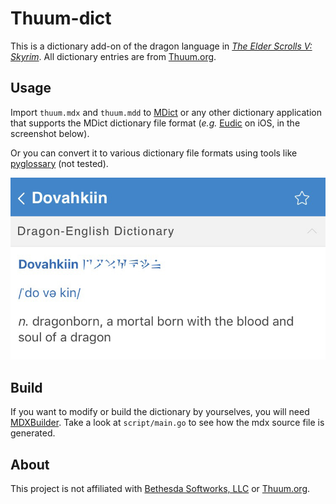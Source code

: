 # Thuum-dict

This is a dictionary add-on of the dragon language in [*The Elder Scrolls V: Skyrim*](https://elderscrolls.bethesda.net/skyrim/). All dictionary entries are from [Thuum.org](https://www.thuum.org/).

## Usage

Import `thuum.mdx` and `thuum.mdd` to [MDict](https://www.mdict.cn/wp/?lang=en) or any other dictionary application that supports the MDict dictionary file format (*e.g.* [Eudic](https://itunes.apple.com/us/app/id367278030?mt=8) on iOS, in the screenshot below).

Or you can convert it to various dictionary file formats using tools like [pyglossary](https://github.com/ilius/pyglossary) (not tested).

![](assets/eudic.jpg)

## Build

If you want to modify or build the dictionary by yourselves, you will need [MDXBuilder](http://www.mdict.cn/download/MdxBuilder.zip). Take a look at `script/main.go` to see how the mdx source file is generated.

## About

This project is not affiliated with [Bethesda Softworks, LLC](https://bethesda.net/en/dashboard) or [Thuum.org](https://www.thuum.org/).



